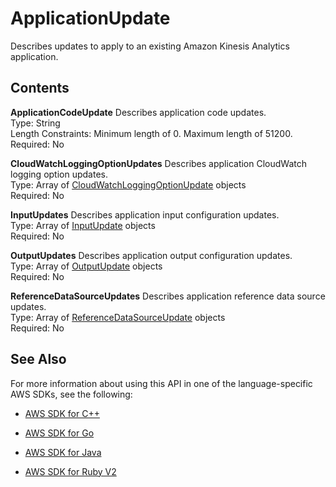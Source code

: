 # ApplicationUpdate<a name="API_ApplicationUpdate"></a>

Describes updates to apply to an existing Amazon Kinesis Analytics application\.

## Contents<a name="API_ApplicationUpdate_Contents"></a>

 **ApplicationCodeUpdate**   <a name="analytics-Type-ApplicationUpdate-ApplicationCodeUpdate"></a>
Describes application code updates\.  
Type: String  
Length Constraints: Minimum length of 0\. Maximum length of 51200\.  
Required: No

 **CloudWatchLoggingOptionUpdates**   <a name="analytics-Type-ApplicationUpdate-CloudWatchLoggingOptionUpdates"></a>
Describes application CloudWatch logging option updates\.  
Type: Array of [CloudWatchLoggingOptionUpdate](API_CloudWatchLoggingOptionUpdate.md) objects  
Required: No

 **InputUpdates**   <a name="analytics-Type-ApplicationUpdate-InputUpdates"></a>
Describes application input configuration updates\.  
Type: Array of [InputUpdate](API_InputUpdate.md) objects  
Required: No

 **OutputUpdates**   <a name="analytics-Type-ApplicationUpdate-OutputUpdates"></a>
Describes application output configuration updates\.  
Type: Array of [OutputUpdate](API_OutputUpdate.md) objects  
Required: No

 **ReferenceDataSourceUpdates**   <a name="analytics-Type-ApplicationUpdate-ReferenceDataSourceUpdates"></a>
Describes application reference data source updates\.  
Type: Array of [ReferenceDataSourceUpdate](API_ReferenceDataSourceUpdate.md) objects  
Required: No

## See Also<a name="API_ApplicationUpdate_SeeAlso"></a>

For more information about using this API in one of the language\-specific AWS SDKs, see the following:

+  [AWS SDK for C\+\+](http://docs.aws.amazon.com/goto/SdkForCpp/kinesisanalytics-2015-08-14/ApplicationUpdate) 

+  [AWS SDK for Go](http://docs.aws.amazon.com/goto/SdkForGoV1/kinesisanalytics-2015-08-14/ApplicationUpdate) 

+  [AWS SDK for Java](http://docs.aws.amazon.com/goto/SdkForJava/kinesisanalytics-2015-08-14/ApplicationUpdate) 

+  [AWS SDK for Ruby V2](http://docs.aws.amazon.com/goto/SdkForRubyV2/kinesisanalytics-2015-08-14/ApplicationUpdate) 